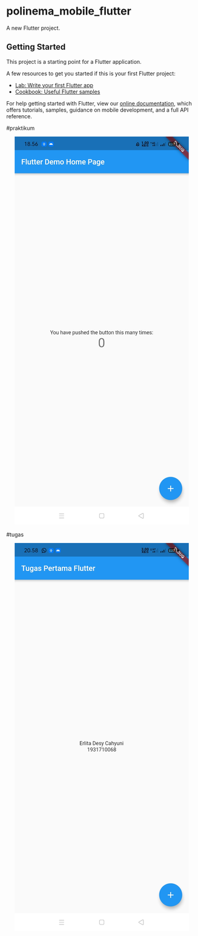 # polinema_mobile_flutter

A new Flutter project.

## Getting Started

This project is a starting point for a Flutter application.

A few resources to get you started if this is your first Flutter project:

- [Lab: Write your first Flutter app](https://flutter.dev/docs/get-started/codelab)
- [Cookbook: Useful Flutter samples](https://flutter.dev/docs/cookbook)

For help getting started with Flutter, view our
[online documentation](https://flutter.dev/docs), which offers tutorials,
samples, guidance on mobile development, and a full API reference.

#praktikum

<div align="center">
  <img src="/image/1.jpg" width"50px"</img>
 </div>
 
 
 #tugas
 
 <div align="center">
  <img src="/image/2.jpg" width"50px"</img>
 </div>

